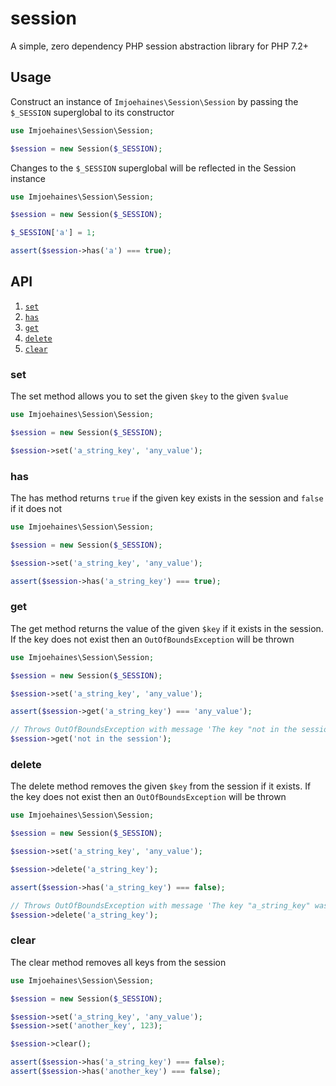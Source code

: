 # session

A simple, zero dependency PHP session abstraction library for PHP 7.2+

## Usage

Construct an instance of `Imjoehaines\Session\Session` by passing the `$_SESSION` superglobal to its constructor

```php
use Imjoehaines\Session\Session;

$session = new Session($_SESSION);
```

Changes to the `$_SESSION` superglobal will be reflected in the Session instance

```php
use Imjoehaines\Session\Session;

$session = new Session($_SESSION);

$_SESSION['a'] = 1;

assert($session->has('a') === true);
```

## API

1. [`set`](#set)
1. [`has`](#has)
1. [`get`](#get)
1. [`delete`](#delete)
1. [`clear`](#clear)

### set

The set method allows you to set the given `$key` to the given `$value`

```php
use Imjoehaines\Session\Session;

$session = new Session($_SESSION);

$session->set('a_string_key', 'any_value');
```

### has

The has method returns `true` if the given key exists in the session and `false` if it does not

```php
use Imjoehaines\Session\Session;

$session = new Session($_SESSION);

$session->set('a_string_key', 'any_value');

assert($session->has('a_string_key') === true);
```

### get

The get method returns the value of the given `$key` if it exists in the session. If the key does not exist then an `OutOfBoundsException` will be thrown

```php
use Imjoehaines\Session\Session;

$session = new Session($_SESSION);

$session->set('a_string_key', 'any_value');

assert($session->get('a_string_key') === 'any_value');

// Throws OutOfBoundsException with message 'The key "not in the session" was not found in the session'
$session->get('not in the session');
```

### delete

The delete method removes the given `$key` from the session if it exists. If the key does not exist then an `OutOfBoundsException` will be thrown

```php
use Imjoehaines\Session\Session;

$session = new Session($_SESSION);

$session->set('a_string_key', 'any_value');

$session->delete('a_string_key');

assert($session->has('a_string_key') === false);

// Throws OutOfBoundsException with message 'The key "a_string_key" was not found in the session'
$session->delete('a_string_key');
```

### clear

The clear method removes all keys from the session

```php
use Imjoehaines\Session\Session;

$session = new Session($_SESSION);

$session->set('a_string_key', 'any_value');
$session->set('another_key', 123);

$session->clear();

assert($session->has('a_string_key') === false);
assert($session->has('another_key') === false);
```

